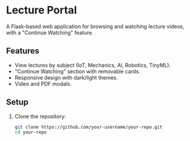 # Lecture Portal

A Flask-based web application for browsing and watching lecture videos, with a "Continue Watching" feature.

## Features
- View lectures by subject (IoT, Mechanics, AI, Robotics, TinyML).
- "Continue Watching" section with removable cards.
- Responsive design with dark/light themes.
- Video and PDF modals.

## Setup
1. Clone the repository:
   ```bash
   git clone https://github.com/your-username/your-repo.git
   cd your-repo